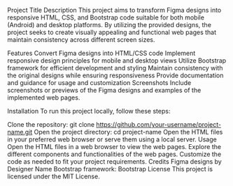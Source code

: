 Project Title
Description
This project aims to transform Figma designs into responsive HTML, CSS, and Bootstrap code suitable for both mobile (Android) and desktop platforms. By utilizing the provided designs, the project seeks to create visually appealing and functional web pages that maintain consistency across different screen sizes.

Features
Convert Figma designs into HTML/CSS code
Implement responsive design principles for mobile and desktop views
Utilize Bootstrap framework for efficient development and styling
Maintain consistency with the original designs while ensuring responsiveness
Provide documentation and guidance for usage and customization
Screenshots
Include screenshots or previews of the Figma designs and examples of the implemented web pages.

Installation
To run this project locally, follow these steps:

Clone the repository: git clone https://github.com/your-username/project-name.git
Open the project directory: cd project-name
Open the HTML files in your preferred web browser or serve them using a local server.
Usage
Open the HTML files in a web browser to view the web pages.
Explore the different components and functionalities of the web pages.
Customize the code as needed to fit your project requirements.
Credits
Figma designs by Designer Name
Bootstrap framework: Bootstrap
License
This project is licensed under the MIT License.

